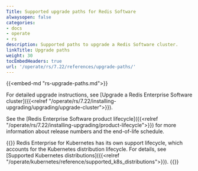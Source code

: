 ```yaml
---
Title: Supported upgrade paths for Redis Software
alwaysopen: false
categories:
- docs
- operate
- rs
description: Supported paths to upgrade a Redis Software cluster.
linkTitle: Upgrade paths
weight: 30
tocEmbedHeaders: true
url: '/operate/rs/7.22/references/upgrade-paths/'
---
```


{{<embed-md "rs-upgrade-paths.md">}}

For detailed upgrade instructions, see [Upgrade a Redis Enterprise Software cluster]({{<relref "/operate/rs/7.22/installing-upgrading/upgrading/upgrade-cluster">}}).

See the [Redis Enterprise Software product lifecycle]({{<relref "/operate/rs/7.22/installing-upgrading/product-lifecycle">}}) for more information about release numbers and the end-of-life schedule.

{{<note>}}
Redis Enterprise for Kubernetes has its own support lifecycle, which accounts for the Kubernetes distribution lifecycle. For details, see [Supported Kubernetes distributions]({{<relref "/operate/kubernetes/reference/supported_k8s_distributions">}}).
{{</note>}}
